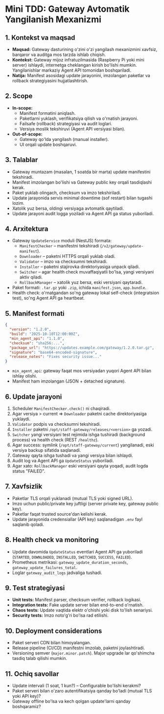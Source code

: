 # Mini TDD: Gateway Avtomatik Yangilanish Mexanizmi

## 1. Kontekst va maqsad
- **Maqsad:** Gateway dasturining o'zini o'zi yangilash mexanizmini xavfsiz, barqaror va auditga mos tarzda ishlab chiqish.
- **Kontekst:** Gateway mijoz infratuzilmasida (Raspberry Pi yoki mini server) ishlaydi, internetga cheklangan kirish bo'lishi mumkin. Yangilanishlar markaziy Agent API tomonidan boshqariladi.
- **Natija:** Manifest asosidagi update jarayonini, imzolangan paketlar va rollback strategiyasini hujjatlashtirish.

## 2. Scope
- **In-scope:**
  - Manifest formatini aniqlash.
  - Paketlarni yuklash, verifikatsiya qilish va o'rnatish jarayoni.
  - Failsafe (rollback) strategiyasi va audit loglari.
  - Versiya moslik tekshiruvi (Agent API versiyasi bilan).
- **Out-of-scope:**
  - Gateway qo'lda yangilash (manual installer).
  - UI orqali update boshqaruvi.

## 3. Talablar
- Gateway muntazam (masalan, 1 soatda bir marta) update manifestini tekshiradi.
- Manifest imzolangan bo'lishi va Gateway public key orqali tasdiqlashi kerak.
- Paket yuklab olingach, checksum va imzo tekshiriladi.
- Update jarayonida servis minimal downtime (sof restart) bilan tugashi lozim.
- Xatolik yuz bersa, oldingi versiyaga avtomatik qaytiladi.
- Update jarayoni audit logga yoziladi va Agent API ga status yuboriladi.

## 4. Arxitektura
- Gateway `UpdateService` moduli (NestJS) formata:
  - `ManifestChecker` – manifestni tekshiradi (`/v2/gateway/update-manifest`).
  - `Downloader` – paketni HTTPS orqali yuklab oladi.
  - `Validator` – imzo va checksumni tekshiradi.
  - `Installer` – paketni stajirovka direktoriyasiga unpack qiladi.
  - `Switcher` – agar health check muvaffaqiyatli bo'lsa, yangi versiyani aktiv qiladi.
  - `RollbackManager` – xatolik yuz bersa, eski versiyani qaytaradi.
- Paket formati: `.tar.gz` yoki `.zip`, ichida `manifest.json`, `app.bundle`.
- Health check: o'rnatgandan so'ng gateway lokal self-check (integratsion test), so'ng Agent API ga heartbeat.

## 5. Manifest formati
```json
{
  "version": "1.2.0",
  "build": "2025-10-10T12:00:00Z",
  "min_agent_api": "1.1.0",
  "checksum": "sha256:...",
  "package_url": "https://updates.example.com/gateway/1.2.0.tar.gz",
  "signature": "base64-encoded-signature",
  "release_notes": "Fixes security issue..."
}
```
- `min_agent_api`: gateway faqat mos versiyadan yuqori Agent API bilan ishlay olishi.
- Manifest ham imzolangan (JSON + detached signature).

## 6. Update jarayoni
1. Scheduler `ManifestChecker.check()` ni chaqiradi.
2. Agar versiya > current => `Downloader` paketni cache direktoriyasiga yuklaydi.
3. `Validator` podpis va checksumni tekshiradi.
4. `Installer` paketni `/opt/staff-gateway/releases/<version>` ga yozadi.
5. `Switcher` yangi versiyani test rejimida ishga tushiradi (background process) va health check (REST `/healthz`).
6. Agar success: symlink (`/opt/staff-gateway/current`) yangilanadi, eski versiya backup sifatida saqlanadi.
7. Gateway qayta ishga tushadi va yangi versiya bilan ishlaydi.
8. Audit log va Agent API ga `UpdateStatus` yuboriladi.
9. Agar xato: `RollbackManager` eski versiyani qayta yoqadi, audit logda status "FAILED".

## 7. Xavfsizlik
- Paketlar TLS orqali yuklanadi (mutual TLS yoki signed URL).
- Imzo uchun public/private key juftligi (server private key, gateway public key).
- Paketlar faqat trusted source'dan kelishi kerak.
- Update jarayonida credensiallar (API key) saqlanadigan `.env` fayl saqlanib qoladi.

## 8. Health check va monitoring
- Update davomida `UpdateStatus` eventlari Agent API ga yuboriladi (`STARTED`, `DOWNLOADED`, `INSTALLED`, `SWITCHED`, `SUCCESS`, `FAILED`).
- Prometheus metrikasi: `gateway_update_duration_seconds`, `gateway_update_failures_total`.
- Loglar `gateway_audit_logs` jadvaliga tushadi.

## 9. Test strategiyasi
- **Unit tests:** Manifest parser, checksum verifier, rollback logikasi.
- **Integration tests:** Fake update server bilan end-to-end o'rnatish.
- **Chaos tests:** Update vaqtida elektr o'chishi yoki disk to'lish senariysi.
- **Security tests:** Imzo noto'g'ri bo'lsa rad etilishi.

## 10. Deployment considerations
- Paket serveri CDN bilan himoyalangan.
- Release pipeline (CI/CD) manifestni imzolab, paketni joylashtiradi.
- Versioning semver (`major.minor.patch`). Major upgrade lar qo'shimcha tasdiq talab qilishi mumkin.

## 11. Ochiq savollar
- Update intervali (1 soat, 1 kun?) – Configurable bo'lishi kerakmi?
- Paket serveri bilan o'zaro autentifikatsiya qanday bo'ladi (mutual TLS yoki API key)?
- Gateway offline bo'lsa va kech qolgan update'larni qanday boshqaramiz?
